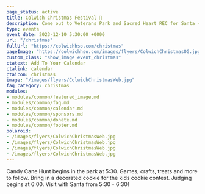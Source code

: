```yaml
---
page_status: active
title: Colwich Christmas Festival 🎄
description: Come out to Veterans Park and Sacred Heart REC for Santa + Activities!
type: events
event_date: 2023-12-10 5:30:00 +0000
url: "/christmas"
fullUrl: "https://colwichhso.com/christmas"
pageImage: "https://colwichhso.com/images/flyers/ColwichChristmasOG.jpg"
custom_class: "show_image event_christmas"
ctatext: Add To Your Calendar
ctalink: calendar
ctaicon: christmas
image: "/images/flyers/ColwichChristmasWeb.jpg"
faq_category: christmas
modules:
- modules/common/featured_image.md
- modules/common/faq.md
- modules/common/calendar.md
- modules/common/sponsors.md
- modules/common/donate.md
- modules/common/footer.md
polaroid: 
- /images/flyers/ColwichChristmasWeb.jpg
- /images/flyers/ColwichChristmasWeb.jpg
- /images/flyers/ColwichChristmasWeb.jpg
- /images/flyers/ColwichChristmasWeb.jpg
---
```

Candy Cane Hunt begins in the park at 5:30. Games, crafts, treats and more to follow. Bring in a decorated cookie for the kids cookie contest. Judging begins at 6:00. Visit with Santa from 5:30 - 6:30!
